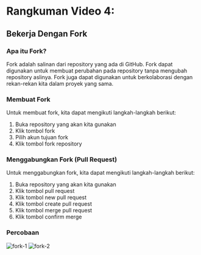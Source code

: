 # Rangkuman Video 4:
## Bekerja Dengan Fork
### Apa itu Fork?
Fork adalah salinan dari repository yang ada di GitHub. Fork dapat digunakan untuk membuat perubahan pada repository tanpa mengubah repository aslinya. Fork juga dapat digunakan untuk berkolaborasi dengan rekan-rekan kita dalam proyek yang sama.

### Membuat Fork
Untuk membuat fork, kita dapat mengikuti langkah-langkah berikut:
1. Buka repository yang akan kita gunakan
2. Klik tombol fork
3. Pilih akun tujuan fork
4. Klik tombol fork repository

### Menggabungkan Fork (Pull Request)
Untuk menggabungkan fork, kita dapat mengikuti langkah-langkah berikut:
1. Buka repository yang akan kita gunakan
2. Klik tombol pull request
3. Klik tombol new pull request
4. Klik tombol create pull request
5. Klik tombol merge pull request
6. Klik tombol confirm merge

### Percobaan
![fork-1](https://user-images.githubusercontent.com/108047880/216767963-26c67829-484f-4a47-87de-1bf490f73e66.jpeg)
![fork-2](https://user-images.githubusercontent.com/108047880/216767966-246fb43b-f298-4831-ba18-f4096c99270f.jpeg)

